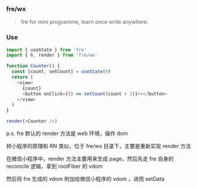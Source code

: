 ### fre/wx

> fre for mini programme, learn once write anywhere.

### Use

```js
import { useState } from 'fre'
import { h, render } from 'fre/wx'

function Counter() {
  const [count, setCount] = useState(0)
  return (
    <view>
      {count}
      <button onClick={() => setCount(count + 1)}>+</button>
    </view>
  )
}

render(<Counter />)
```

p.s. fre 默认的 render 方法是 web 环境，操作 dom

转小程序的原理和 RN 类似，位于 fre/wx 目录下，主要是重新实现 render 方法

在微信小程序中，render 方法主要用来生成 page，然后先走 fre 自身的 reconcile 逻辑，拿到 rootFiber 的 vdom

然后将 fre 生成的 vdom 附加给微信小程序的 vdom ，进而 setData

